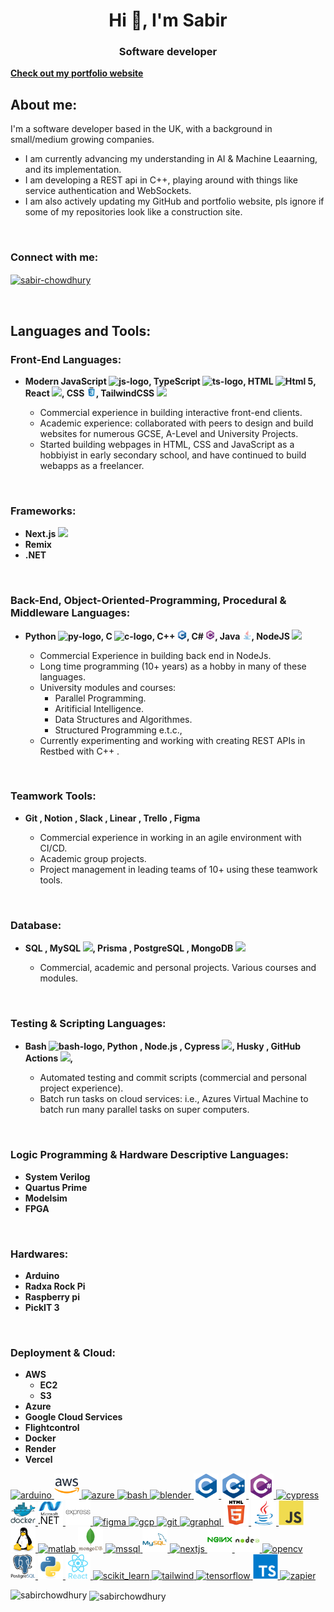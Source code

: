 
<h1 align="center">Hi 👋, I'm Sabir</h1>
<h3 align="center">Software developer</h3>

[**Check out my portfolio website**](https://sabirc.vercel.app/)

<h2 align="left">About me:</h2>  



I'm a software developer based in the UK, with a background in small/medium growing companies.

- I am currently advancing my understanding in AI & Machine Leaarning, and its implementation.
- I am developing a REST api in C++, playing around with things like service authentication and WebSockets.
- I am also actively updating my GitHub and portfolio website, pls ignore if some of my repositories look like a construction site.


<br />
<h3 align="left">Connect with me:</h3>
<p align="left">
<a href="https://linkedin.com/in/sabir-chowdhury" target="blank"><img align="center" src="https://raw.githubusercontent.com/rahuldkjain/github-profile-readme-generator/master/src/images/icons/Social/linked-in-alt.svg" alt="sabir-chowdhury" height="30" width="40" /></a>
</p>

<br />


<h2 align="left">Languages and Tools:</h2>

<h3 align="left">Front-End Languages:</h3>

 
- **Modern JavaScript <img src="https://seeklogo.com/images/J/javascript-logo-8892AEFCAC-seeklogo.com.png" alt="js-logo" width="15"/>,
 TypeScript <img src="https://seeklogo.com/images/T/typescript-logo-B29A3F462D-seeklogo.com.png" alt="ts-logo" width="15"/>,
 HTML <img src="https://cdn-icons-png.flaticon.com/128/5968/5968267.png" alt="Html 5" width="15">,
 React <img src="https://upload.wikimedia.org/wikipedia/commons/thumb/a/a7/React-icon.svg/2300px-React-icon.svg.png" width="15"/>,
 CSS <img width="15" src="https://raw.githubusercontent.com/devicons/devicon/master/icons/css3/css3-original-wordmark.svg" alt="css3">,
 TailwindCSS <img src="https://upload.wikimedia.org/wikipedia/commons/thumb/d/d5/Tailwind_CSS_Logo.svg/2048px-Tailwind_CSS_Logo.svg.png" width="15"/>**

  - Commercial experience in building interactive front-end clients.
  - Academic experience: collaborated with peers to design and build websites for numerous GCSE, A-Level and University Projects.
  - Started building webpages in HTML, CSS and JavaScript as a hobbiyist in early secondary school, and have continued to build webapps as a freelancer.

<br />
<h3 align="left">Frameworks:</h3>

- **Next.js** <img src="https://cdn.worldvectorlogo.com/logos/next-js.svg" width="15"/> 
- **Remix** <img src="https://avatars.githubusercontent.com/u/64235328?s=200&v=4" alt="" width="15"/>
- **.NET** <img src="https://cdn.iconscout.com/icon/free/png-256/free-dotnet-283005.png" alt="" width="15"/>


<br />
<h3 align="left">Back-End, Object-Oriented-Programming, Procedural & Middleware Languages:</h3>

- **Python <img src="https://upload.wikimedia.org/wikipedia/commons/thumb/c/c3/Python-logo-notext.svg/1024px-Python-logo-notext.svg.png" alt="py-logo" width="15"/>,
C <img src="https://upload.wikimedia.org/wikipedia/commons/thumb/1/18/C_Programming_Language.svg/1200px-C_Programming_Language.svg.png" alt="c-logo" width="15"/>,
C++ <img src="https://raw.githubusercontent.com/devicons/devicon/master/icons/cplusplus/cplusplus-original.svg" alt="cpp-logo" width="15"/>,
C# <img src="https://raw.githubusercontent.com/devicons/devicon/master/icons/csharp/csharp-original.svg" alt="csharp-logo" width="15"/>,
Java <img src="https://raw.githubusercontent.com/devicons/devicon/master/icons/java/java-original.svg" alt="java logo" width="15"/>,
NodeJS <img src="https://upload.wikimedia.org/wikipedia/commons/thumb/d/d9/Node.js_logo.svg/2560px-Node.js_logo.svg.png" width="15">**

  - Commercial Experience in building back end in NodeJs.
  - Long time programming (10+ years) as a hobby in many of these languages.
  - University modules and courses:
    - Parallel Programming.
    - Aritificial Intelligence.
    - Data Structures and Algorithmes.
    - Structured Programming e.t.c.,
  - Currently experimenting and working with creating REST APIs in Restbed with C++ .


<br />
<h3 align="left">Teamwork Tools:</h3>

- **Git <img src="https://git-scm.com/images/logos/downloads/Git-Icon-1788C.png" alt="" width="15"/>,
Notion <img src="https://upload.wikimedia.org/wikipedia/commons/thumb/e/e9/Notion-logo.svg/2048px-Notion-logo.svg.png" alt="" width="15"/>,
Slack <img src="https://upload.wikimedia.org/wikipedia/commons/thumb/d/d5/Slack_icon_2019.svg/2048px-Slack_icon_2019.svg.png" alt="" width="15"/>,
Linear <img src="https://images.ctfassets.net/9haz2glq4wt0/3pLBZlnZeQuRqYvrzICdup/136e9ac5571abed7811bdf28dae873da/Linear_App_Logo.webp" alt="" width="15"/>,
Trello <img src="https://cdn.icon-icons.com/icons2/3041/PNG/512/trello_logo_icon_189227.png" alt="" width="15"/>,
Figma <img src="https://brandeps.com/logo-download/F/Figma-logo-vector-01.svg" alt="" width="15"/>**

  - Commercial experience in working in an agile environment with CI/CD.
  - Academic group projects.
  - Project management in leading teams of 10+ using these teamwork tools.


<br />
<h3 align="left">Database:</h3>

- **SQL <img src="https://static-00.iconduck.com/assets.00/sql-database-sql-azure-icon-1955x2048-4pmty46t.png" alt="" width="15"/>,
MySQL <img src="https://cdn.worldvectorlogo.com/logos/mysql-6.svg" width="15"/>,
Prisma <img src="https://cdn.worldvectorlogo.com/logos/prisma-2.svg" alt="" height="15"/>,
PostgreSQL <img src="https://cdn-icons-png.flaticon.com/512/5968/5968342.png" alt="" width="15"/>,
MongoDB <img src="https://upload.wikimedia.org/wikipedia/commons/thumb/0/00/Mongodb.png/1200px-Mongodb.png" width="15" />**

  - Commercial, academic and personal projects. Various courses and modules.


<br />
<h3 align="left">Testing & Scripting Languages:</h3>

- **Bash <img src="https://upload.wikimedia.org/wikipedia/commons/thumb/4/4b/Bash_Logo_Colored.svg/1200px-Bash_Logo_Colored.svg.png" alt="bash-logo" width="15"/>,
Python <img src="https://upload.wikimedia.org/wikipedia/commons/thumb/c/c3/Python-logo-notext.svg/701px-Python-logo-notext.svg.png" alt="" width="15"/>,
Node.js <img src="https://upload.wikimedia.org/wikipedia/commons/thumb/d/d9/Node.js_logo.svg/2560px-Node.js_logo.svg.png" alt="" width="15"/>,
Cypress <img src="https://blog.knoldus.com/wp-content/uploads/2022/04/cypress.png" width="15"/>,
Husky <img src="https://cdn-icons-png.flaticon.com/512/281/281579.png" alt="" width="15"/>,
GitHub Actions <img src="https://avatars.githubusercontent.com/u/44036562?s=280&v=4" width="15"/>,**

  - Automated testing and commit scripts (commercial and personal project experience).
  - Batch run tasks on cloud services: i.e., Azures Virtual Machine to batch run many parallel tasks on super computers.





<br />
<h3 align="left">Logic Programming & Hardware Descriptive Languages:</h3>

- **System Verilog <img src="https://upload.wikimedia.org/wikipedia/en/e/ef/SystemVerilog_logo.png" alt="" width="15"/>**
- **Quartus Prime <img src="https://www.jackenhack.com/wp-content/uploads/2020/01/Quartus_prime_icon.png" alt="" width="15"/>**
- **Modelsim <img src="https://downloadlynet.ir/wp-content/uploads/2020/03/ModelSim.png" alt="" width="15"/>**
- **FPGA <img src="https://icons.veryicon.com/png/o/miscellaneous/2022-complete-collection-of-alibaba-cloud/fpga-2.png" alt="" width="15"/>**


<br />
<h3 align="left">Hardwares:</h3>

- **Arduino <img src="https://static-00.iconduck.com/assets.00/arduino-icon-2048x1397-pmu0lemh.png" alt="" width="15"/>**
- **Radxa Rock Pi <img src="https://dl.radxa.com/media/logo/rockpi1x4.svg" alt="" height="15"/>**
- **Raspberry pi <img src="https://cdn.worldvectorlogo.com/logos/raspberry-pi.svg" alt="" width="15"/>**
- **PickIT 3 <img src="https://sigaris-electronics.eu/wp-content/uploads/2018/09/Microchip_Miniaturka_300x300.jpg" alt="" width="15"/>**


<br />
<h3 align="left">Deployment & Cloud:</h3>

- **AWS <img src="" alt="" width="15"/>**
  - **EC2 <img src="" alt="" width="15"/>** 
  - **S3 <img src="" alt="" width="15"/>**
- **Azure <img src="" alt="" width="15"/>**
- **Google Cloud Services <img src="" alt="" width="15"/>**
- **Flightcontrol <img src="" alt="" width="15"/>**
- **Docker <img src="" alt="" width="15"/>**
- **Render <img src="" alt="" width="15"/>**
- **Vercel <img src="" alt="" width="15"/>**





















<p align="left">
<a href="https://www.arduino.cc/" target="_blank" rel="noreferrer">
<img src="https://cdn.worldvectorlogo.com/logos/arduino-1.svg" alt="arduino" width="40" height="40"/> </a>
<a href="https://aws.amazon.com" target="_blank" rel="noreferrer">
<img src="https://raw.githubusercontent.com/devicons/devicon/master/icons/amazonwebservices/amazonwebservices-original-wordmark.svg" alt="aws" width="40" height="40"/> </a>
<a href="https://azure.microsoft.com/en-in/" target="_blank" rel="noreferrer">
<img src="https://www.vectorlogo.zone/logos/microsoft_azure/microsoft_azure-icon.svg" alt="azure" width="40" height="40"/> </a>
<a href="https://www.gnu.org/software/bash/" target="_blank" rel="noreferrer">
<img src="https://www.vectorlogo.zone/logos/gnu_bash/gnu_bash-icon.svg" alt="bash" width="40" height="40"/> </a>
<a href="https://www.blender.org/" target="_blank" rel="noreferrer"> 
<img src="https://download.blender.org/branding/community/blender_community_badge_white.svg" alt="blender" width="40" height="40"/> </a>
<a href="https://www.cprogramming.com/" target="_blank" rel="noreferrer">
<img src="https://raw.githubusercontent.com/devicons/devicon/master/icons/c/c-original.svg" alt="c" width="40" height="40"/> </a>
<a href="https://www.w3schools.com/cpp/" target="_blank" rel="noreferrer">
<img src="https://raw.githubusercontent.com/devicons/devicon/master/icons/cplusplus/cplusplus-original.svg" alt="cplusplus" width="40" height="40"/> </a>
<a href="https://www.w3schools.com/cs/" target="_blank" rel="noreferrer">
<img src="https://raw.githubusercontent.com/devicons/devicon/master/icons/csharp/csharp-original.svg" alt="csharp" width="40" height="40"/> </a>
<a href="https://www.cypress.io" target="_blank" rel="noreferrer">
<img src="https://raw.githubusercontent.com/simple-icons/simple-icons/6e46ec1fc23b60c8fd0d2f2ff46db82e16dbd75f/icons/cypress.svg" alt="cypress" width="40" height="40"/> </a>
<a href="https://www.docker.com/" target="_blank" rel="noreferrer">
<img src="https://raw.githubusercontent.com/devicons/devicon/master/icons/docker/docker-original-wordmark.svg" alt="docker" width="40" height="40"/> </a>
<a href="https://dotnet.microsoft.com/" target="_blank" rel="noreferrer">
<img src="https://raw.githubusercontent.com/devicons/devicon/master/icons/dot-net/dot-net-original-wordmark.svg" alt="dotnet" width="40" height="40"/> </a>
<a href="https://expressjs.com" target="_blank" rel="noreferrer"> <img src="https://raw.githubusercontent.com/devicons/devicon/master/icons/express/express-original-wordmark.svg" alt="express" width="40" height="40"/> </a> <a href="https://www.figma.com/" target="_blank" rel="noreferrer">
<img src="https://www.vectorlogo.zone/logos/figma/figma-icon.svg" alt="figma" width="40" height="40"/> </a>
<a href="https://cloud.google.com" target="_blank" rel="noreferrer">
<img src="https://www.vectorlogo.zone/logos/google_cloud/google_cloud-icon.svg" alt="gcp" width="40" height="40"/> </a>
<a href="https://git-scm.com/" target="_blank" rel="noreferrer">
<img src="https://www.vectorlogo.zone/logos/git-scm/git-scm-icon.svg" alt="git" width="40" height="40"/> </a>
<a href="https://graphql.org" target="_blank" rel="noreferrer">
<img src="https://www.vectorlogo.zone/logos/graphql/graphql-icon.svg" alt="graphql" width="40" height="40"/> </a>
<a href="https://www.w3.org/html/" target="_blank" rel="noreferrer">
<img src="https://raw.githubusercontent.com/devicons/devicon/master/icons/html5/html5-original-wordmark.svg" alt="html5" width="40" height="40"/> </a>
<a href="https://www.java.com" target="_blank" rel="noreferrer">
<img src="https://raw.githubusercontent.com/devicons/devicon/master/icons/java/java-original.svg" alt="java" width="40" height="40"/> </a>
<a href="https://developer.mozilla.org/en-US/docs/Web/JavaScript" target="_blank" rel="noreferrer">
<img src="https://raw.githubusercontent.com/devicons/devicon/master/icons/javascript/javascript-original.svg" alt="javascript" width="40" height="40"/> </a>
<a href="https://www.linux.org/" target="_blank" rel="noreferrer">
<img src="https://raw.githubusercontent.com/devicons/devicon/master/icons/linux/linux-original.svg" alt="linux" width="40" height="40"/> </a>
<a href="https://www.mathworks.com/" target="_blank" rel="noreferrer">
<img src="https://upload.wikimedia.org/wikipedia/commons/2/21/Matlab_Logo.png" alt="matlab" width="40" height="40"/> </a>
<a href="https://www.mongodb.com/" target="_blank" rel="noreferrer">
<img src="https://raw.githubusercontent.com/devicons/devicon/master/icons/mongodb/mongodb-original-wordmark.svg" alt="mongodb" width="40" height="40"/> </a>
<a href="https://www.microsoft.com/en-us/sql-server" target="_blank" rel="noreferrer">
<img src="https://www.svgrepo.com/show/303229/microsoft-sql-server-logo.svg" alt="mssql" width="40" height="40"/> </a>
<a href="https://www.mysql.com/" target="_blank" rel="noreferrer">
<img src="https://raw.githubusercontent.com/devicons/devicon/master/icons/mysql/mysql-original-wordmark.svg" alt="mysql" width="40" height="40"/> </a>
<a href="https://nextjs.org/" target="_blank" rel="noreferrer">
<img src="https://cdn.worldvectorlogo.com/logos/nextjs-2.svg" alt="nextjs" width="40" height="40"/> </a>
<a href="https://www.nginx.com" target="_blank" rel="noreferrer">
<img src="https://raw.githubusercontent.com/devicons/devicon/master/icons/nginx/nginx-original.svg" alt="nginx" width="40" height="40"/> </a>
<a href="https://nodejs.org" target="_blank" rel="noreferrer">
<img src="https://raw.githubusercontent.com/devicons/devicon/master/icons/nodejs/nodejs-original-wordmark.svg" alt="nodejs" width="40" height="40"/> </a>
<a href="https://opencv.org/" target="_blank" rel="noreferrer">
<img src="https://www.vectorlogo.zone/logos/opencv/opencv-icon.svg" alt="opencv" width="40" height="40"/> </a>
<a href="https://www.postgresql.org" target="_blank" rel="noreferrer">
<img src="https://raw.githubusercontent.com/devicons/devicon/master/icons/postgresql/postgresql-original-wordmark.svg" alt="postgresql" width="40" height="40"/> </a>
<a href="https://www.python.org" target="_blank" rel="noreferrer">
<img src="https://raw.githubusercontent.com/devicons/devicon/master/icons/python/python-original.svg" alt="python" width="40" height="40"/> </a>
<a href="https://reactjs.org/" target="_blank" rel="noreferrer">
<img src="https://raw.githubusercontent.com/devicons/devicon/master/icons/react/react-original-wordmark.svg" alt="react" width="40" height="40"/> </a>
<a href="https://scikit-learn.org/" target="_blank" rel="noreferrer">
<img src="https://upload.wikimedia.org/wikipedia/commons/0/05/Scikit_learn_logo_small.svg" alt="scikit_learn" width="40" height="40"/> </a>
<a href="https://tailwindcss.com/" target="_blank" rel="noreferrer">
<img src="https://www.vectorlogo.zone/logos/tailwindcss/tailwindcss-icon.svg" alt="tailwind" width="40" height="40"/> </a>
<a href="https://www.tensorflow.org" target="_blank" rel="noreferrer">
<img src="https://www.vectorlogo.zone/logos/tensorflow/tensorflow-icon.svg" alt="tensorflow" width="40" height="40"/> </a>
<a href="https://www.typescriptlang.org/" target="_blank" rel="noreferrer">
<img src="https://raw.githubusercontent.com/devicons/devicon/master/icons/typescript/typescript-original.svg" alt="typescript" width="40" height="40"/> </a>
<a href="https://zapier.com" target="_blank" rel="noreferrer">
<img src="https://www.vectorlogo.zone/logos/zapier/zapier-icon.svg" alt="zapier" width="40" height="40"/> </a> </p>


<p><img align="left" src="https://github-readme-stats.vercel.app/api/top-langs?username=sabirchowdhury&show_icons=true&locale=en&layout=compact" alt="sabirchowdhury" /></p>


<p>&nbsp;<img align="center" src="https://github-readme-stats.vercel.app/api?username=sabirchowdhury&show_icons=true&locale=en" alt="sabirchowdhury" /></p>
